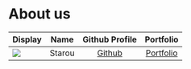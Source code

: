 # About us

Display |   Name   | Github Profile | Portfolio 
--------|:--------:|:--------------:|:---------:
![](https://i.redd.it/prwa3v3e7cu91.jpg) |  Starou  | [Github](https://github.com/Exceptional-Khoi) | [Portfolio](docs/team/Starou)

